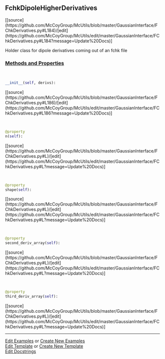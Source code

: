 ## <a id="McUtils.GaussianInterface.FChkDerivatives.FchkDipoleHigherDerivatives">FchkDipoleHigherDerivatives</a> 
<div class="docs-source-link" markdown="1">
[[source](https://github.com/McCoyGroup/McUtils/blob/master/GaussianInterface/FChkDerivatives.py#L184)/[edit](https://github.com/McCoyGroup/McUtils/edit/master/GaussianInterface/FChkDerivatives.py#L184?message=Update%20Docs)]
</div>

Holder class for dipole derivatives coming out of an fchk file

<div class="collapsible-section">
 <div class="collapsible-section collapsible-section-header" markdown="1">
 
### <a class="collapse-link" data-toggle="collapse" href="#methods">Methods and Properties</a> <a class="float-right" data-toggle="collapse" href="#methods"><i class="fa fa-chevron-down"></i></a>

 </div>
 <div class="collapsible-section collapsible-section-body collapse" id="methods" markdown="1">

<a id="McUtils.GaussianInterface.FChkDerivatives.FchkDipoleHigherDerivatives.__init__" class="docs-object-method">&nbsp;</a> 
```python
__init__(self, derivs): 
```
<div class="docs-source-link" markdown="1">
[[source](https://github.com/McCoyGroup/McUtils/blob/master/GaussianInterface/FChkDerivatives.py#L186)/[edit](https://github.com/McCoyGroup/McUtils/edit/master/GaussianInterface/FChkDerivatives.py#L186?message=Update%20Docs)]
</div>

<a id="McUtils.GaussianInterface.FChkDerivatives.FchkDipoleHigherDerivatives.n" class="docs-object-method">&nbsp;</a> 
```python
@property
n(self): 
```
<div class="docs-source-link" markdown="1">
[[source](https://github.com/McCoyGroup/McUtils/blob/master/GaussianInterface/FChkDerivatives.py#L)/[edit](https://github.com/McCoyGroup/McUtils/edit/master/GaussianInterface/FChkDerivatives.py#L?message=Update%20Docs)]
</div>

<a id="McUtils.GaussianInterface.FChkDerivatives.FchkDipoleHigherDerivatives.shape" class="docs-object-method">&nbsp;</a> 
```python
@property
shape(self): 
```
<div class="docs-source-link" markdown="1">
[[source](https://github.com/McCoyGroup/McUtils/blob/master/GaussianInterface/FChkDerivatives.py#L)/[edit](https://github.com/McCoyGroup/McUtils/edit/master/GaussianInterface/FChkDerivatives.py#L?message=Update%20Docs)]
</div>

<a id="McUtils.GaussianInterface.FChkDerivatives.FchkDipoleHigherDerivatives.second_deriv_array" class="docs-object-method">&nbsp;</a> 
```python
@property
second_deriv_array(self): 
```
<div class="docs-source-link" markdown="1">
[[source](https://github.com/McCoyGroup/McUtils/blob/master/GaussianInterface/FChkDerivatives.py#L)/[edit](https://github.com/McCoyGroup/McUtils/edit/master/GaussianInterface/FChkDerivatives.py#L?message=Update%20Docs)]
</div>

<a id="McUtils.GaussianInterface.FChkDerivatives.FchkDipoleHigherDerivatives.third_deriv_array" class="docs-object-method">&nbsp;</a> 
```python
@property
third_deriv_array(self): 
```
<div class="docs-source-link" markdown="1">
[[source](https://github.com/McCoyGroup/McUtils/blob/master/GaussianInterface/FChkDerivatives.py#L)/[edit](https://github.com/McCoyGroup/McUtils/edit/master/GaussianInterface/FChkDerivatives.py#L?message=Update%20Docs)]
</div>

 </div>
</div>




___

[Edit Examples](https://github.com/McCoyGroup/McUtils/edit/gh-pages/ci/examples/McUtils/GaussianInterface/FChkDerivatives/FchkDipoleHigherDerivatives.md) or 
[Create New Examples](https://github.com/McCoyGroup/McUtils/new/gh-pages/?filename=ci/examples/McUtils/GaussianInterface/FChkDerivatives/FchkDipoleHigherDerivatives.md) <br/>
[Edit Template](https://github.com/McCoyGroup/McUtils/edit/gh-pages/ci/docs/McUtils/GaussianInterface/FChkDerivatives/FchkDipoleHigherDerivatives.md) or 
[Create New Template](https://github.com/McCoyGroup/McUtils/new/gh-pages/?filename=ci/docs/templates/McUtils/GaussianInterface/FChkDerivatives/FchkDipoleHigherDerivatives.md) <br/>
[Edit Docstrings](https://github.com/McCoyGroup/McUtils/edit/master/GaussianInterface/FChkDerivatives.py#L184?message=Update%20Docs)